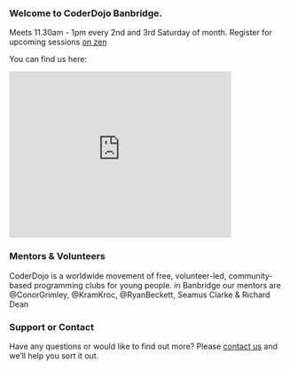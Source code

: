 ### Welcome to CoderDojo Banbridge.
Meets 11.30am - 1pm every 2nd and 3rd Saturday of month. Register for upcoming sessions [on zen](https://zen.coderdojo.com/dojos/gb/community-room-tesco-extra-bridgewater-bt-3-2-4lf/banbridge-co-down-banbridge-enterprise-centre)

You can find us here: 

<iframe src="https://www.google.com/maps/embed?pb=!1m18!1m12!1m3!1d2325.3081807500807!2d-6.294789683653023!3d54.351534980201954!2m3!1f0!2f0!3f0!3m2!1i1024!2i768!4f13.1!3m3!1m2!1s0x4860e6a40e1c81e9%3A0x1f925154dbc8f505!2sBanbridge+Enterprise+Centre!5e0!3m2!1sen!2suk!4v1505063109292" width="400" height="300" frameborder="0" style="border:0" allowfullscreen></iframe>

### Mentors & Volunteers
CoderDojo is a worldwide movement of free, volunteer-led, community-based programming clubs for young people. in Banbridge our mentors are @ConorGrimley, @KramKroc, @RyanBeckett, Seamus Clarke & Richard Dean

### Support or Contact
Have any questions or would like to find out more? Please [contact us](banbridge@coderdojo.com) and we’ll help you sort it out.
